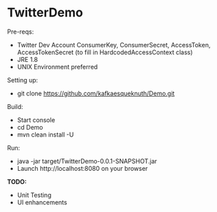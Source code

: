 # TwitterDemo

Pre-reqs:
  - Twitter Dev Account ConsumerKey, ConsumerSecret, AccessToken, AccessTokenSecret (to fill in HardcodedAccessContext class)
  - JRE 1.8
  - UNIX Environment preferred


Setting up:
  - git clone https://github.com/kafkaesqueknuth/Demo.git

Build:
  - Start console 
  - cd Demo
  - mvn clean install -U
     
Run:
  - java -jar target/TwitterDemo-0.0.1-SNAPSHOT.jar
  - Launch http://localhost:8080 on your browser


<b>TODO:</b>

- Unit Testing
- UI enhancements

